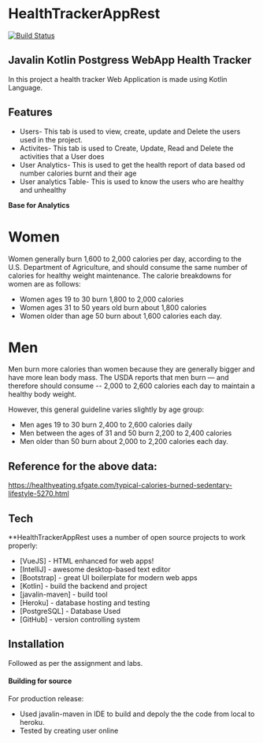  # **HealthTrackerAppRest**



[![Build Status](https://travis-ci.org/joemccann/dillinger.svg?branch=master)](https://travis-ci.org/joemccann/dillinger)



## Javalin Kotlin Postgress WebApp Health Tracker
In this project a health tracker Web Application is made using Kotlin Language.





## Features
- Users- This tab is used to view, create, update and Delete the users used in the project.
- Activites- This tab is used to Create, Update, Read and Delete the activities that a User does
- User Analytics- This is used to get the health report of data based od number calories burnt and their age
- User analytics Table- This is used to know the users who are healthy and unhealthy

**Base for Analytics**
# Women
Women generally burn 1,600 to 2,000 calories per day, according to the U.S. Department of Agriculture, and should consume the same number of calories for healthy weight maintenance. The calorie breakdowns for women are as follows:

- Women ages 19 to 30 burn 1,800 to 2,000 calories
- Women ages  31 to 50 years old burn about 1,800 calories
- Women older than age 50 burn about 1,600 calories each day.
# Men
Men burn more calories than women because they are generally bigger and have more lean body mass. The USDA reports that men burn — and therefore should consume -- 2,000 to 2,600 calories each day to maintain a healthy body weight.

However, this general guideline varies slightly by age group:

- Men ages 19 to 30 burn 2,400 to 2,600 calories daily
- Men between the ages of 31 and 50 burn 2,200 to 2,400 calories
- Men older than 50 burn about 2,000 to 2,200 calories each day.


## Reference for the above data:
https://healthyeating.sfgate.com/typical-calories-burned-sedentary-lifestyle-5270.html

## Tech

 **HealthTrackerAppRest uses a number of open source projects to work properly:

- [VueJS] - HTML enhanced for web apps!
- [IntelliJ] - awesome desktop-based text editor
- [Bootstrap] - great UI boilerplate for modern web apps
- [Kotlin] - build the backend and project
- [javalin-maven] - build tool
- [Heroku] - database hosting and testing
- [PostgreSQL] - Database Used
- [GitHub] - version controlling system




## Installation

Followed as per the assignment and labs.




#### Building for source

For production release:
- Used javalin-maven in IDE to build and depoly the the code from local to heroku.
- Tested by creating user online

